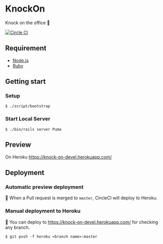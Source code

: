 # KnockOn

Knock on the office :door:

[![Circle CI](https://circleci.com/gh/tmd45/knock-on.svg?style=svg&circle-token=46d3d06e82961e685840105d5c114cab7371f69d)](https://circleci.com/gh/tmd45/knock-on)

## Requirement

- [Node.js](http://nodejs.org/)
- [Ruby](https://www.ruby-lang.org/)

## Getting start

### Setup

```
$ ./script/bootstrap
```

### Start Local Server

```
$ ./bin/rails server Puma
```

## Preview

On Heroku https://knock-on-devel.herokuapp.com/

## Deployment

### Automatic preview deployment

:ribbon: When a Pull request is merged to `master`, CircleCI will deploy to Heroku.

### Manual deployment to Heroku

:moyai: You can deploy to https://knock-on-devel.herokuapp.com/ for checking any branch.

```
$ git push -f heroku <branch name>:master
```
